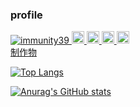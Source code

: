 ### profile
<p align="left">
  <a href="https://github.com/immunity39/immunity39/">
    <img src="https://komarev.com/ghpvc/?username=immunity39" alt="immunity39" />
  </a>
  <a href="http://twitter.com/ei19393939">
    <img height="20" src="https://img.shields.io/twitter/follow/immunity39?label=Twitter&logo=twitter&style=flat" />
  </a>
  <a href="https://github.com/immunity39">
    <img height="20" src="https://img.shields.io/github/followers/immunity39?label=follow&logo=github&style=flat" />
  </a>
  <a href="https://stackoverflow.com/users/5720201/immunity39">
    <img height="20" src="https://img.shields.io/stackexchange/stackoverflow/r/5720201?label=StackOverflow&logo=stack-overflow&style=flat" />
  </a>
  <a href="http://qiita.com/ei19393939">
    <img height="20" src="https://qiita-badge.apiapi.app/s/immunity39/posts.svg" />
  </a><br>
  <a href="https://protopedia.net/prototyper/tan1939">制作物</a>
</p>


[![Top Langs](https://github-readme-stats.vercel.app/api/top-langs/?username=immunity39&layout=compact&theme=onedark)](https://github.com/anuraghazra/github-readme-stats)

[![Anurag's GitHub stats](https://github-readme-stats.vercel.app/api?username=immunity39)](https://github.com/anuraghazra/github-readme-stats)
